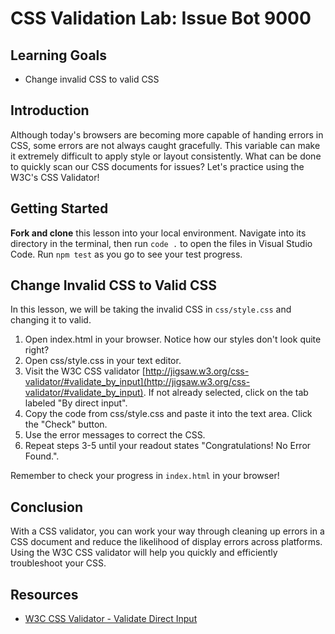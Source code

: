 # CSS Validation Lab: Issue Bot 9000

## Learning Goals

- Change invalid CSS to valid CSS

## Introduction

Although today's browsers are becoming more capable of handing errors in CSS,
some errors are not always caught gracefully. This variable can make it
extremely difficult to apply style or layout consistently. What can be done to
quickly scan our CSS documents for issues? Let's practice using the W3C's CSS
Validator!

## Getting Started

**Fork and clone** this lesson into your local environment. Navigate into its
directory in the terminal, then run `code .` to open the files in Visual Studio
Code. Run `npm test` as you go to see your test progress.

## Change Invalid CSS to Valid CSS

In this lesson, we will be taking the invalid CSS in `css/style.css` and
changing it to valid.

1. Open index.html in your browser. Notice how our styles don't look quite
   right?
2. Open css/style.css in your text editor.
3. Visit the W3C CSS validator
   [http://jigsaw.w3.org/css-validator/#validate_by_input](http://jigsaw.w3.org/css-validator/#validate_by_input).
   If not already selected, click on the tab labeled "By direct input".
4. Copy the code from css/style.css and paste it into the text area. Click the
   "Check" button.
5. Use the error messages to correct the CSS.
6. Repeat steps 3-5 until your readout states "Congratulations! No Error
   Found.".

Remember to check your progress in `index.html` in your browser!

## Conclusion

With a CSS validator, you can work your way through cleaning up errors in a CSS
document and reduce the likelihood of display errors across platforms. Using the
W3C CSS validator will help you quickly and efficiently troubleshoot your CSS.

## Resources

- [W3C CSS Validator - Validate Direct Input](http://jigsaw.w3.org/css-validator/#validate_by_input)
